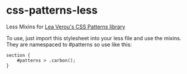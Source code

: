 css-patterns-less
=================

Less Mixins for [Lea Verou's CSS Patterns library](https://github.com/LeaVerou/CSS3-Patterns-Gallery)

To use, just import this stylesheet into your less file and use the mixins. They are namespaced to #patterns so use like this:

```
section {
	#patterns > .carbon();
}
```